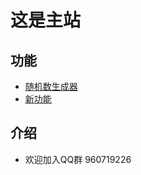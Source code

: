 # 这是主站
## 功能
- [随机数生成器](https://mid-time.github.io/dice)
- [新功能](https://mid-time.github.io/dungeontest)
## 介绍
- 欢迎加入QQ群 960719226